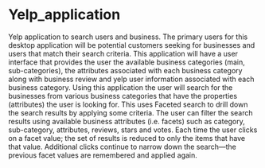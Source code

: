 # Yelp_application
Yelp application to search users and business.
The primary users for this desktop application will be potential customers seeking for businesses and users that match their search criteria.
This application will have a user interface that provides the user the available business categories (main, sub-categories), the attributes associated with each business category along with business review and yelp user information associated with each business category.
Using this application the user will search for the businesses from various business categories that have the properties (attributes) the user is looking for.
This uses Faceted search to drill down the search results by applying some criteria.
The user can filter the search results using available business attributes (i.e. facets) such as category, sub-category, attributes, reviews, stars and votes. Each time the user clicks on a facet value; the set of results is reduced to only the items that have that value. Additional clicks continue to narrow down the search—the previous facet values are remembered and applied again.
